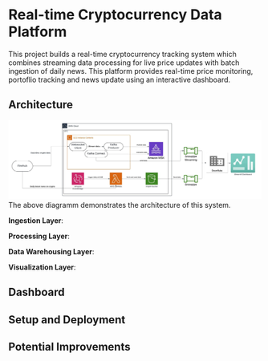 
# Real-time Cryptocurrency Data Platform
This project builds a real-time cryptocurrency tracking system which combines streaming data processing for live price updates with batch ingestion of daily news. This platform provides real-time price monitoring, portoflio tracking and news update using an interactive dashboard. 

## Architecture
![System Architecture](./images/architecture.jpeg)
The above diagramm demonstrates the architecture of this system. 

**Ingestion Layer**:

**Processing Layer**:

**Data Warehousing Layer**:

**Visualization Layer**:  


## Dashboard
## Setup and Deployment
## Potential Improvements

